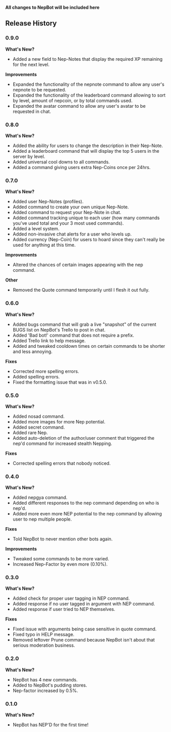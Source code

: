 **All changes to NepBot will be included here**

## Release History

### 0.9.0
   **What's New?**
   * Added a new field to Nep-Notes that display the required XP remaining for the next level.

   **Improvements**
   * Expanded the functionality of the nepnote command to allow any user's nepnote to be requested.
   * Expanded the functionality of the leaderboard command allowing to sort by level, amount of nepcoin, or by total commands used.
   * Expanded the avatar command to allow any user's avatar to be requested in chat.

### 0.8.0
   **What's New?**
   * Added the ability for users to change the description in their Nep-Note.
   * Added a leaderboard command that will display the top 5 users in the server by level.
   * Added universal cool downs to all commands.
   * Added a command giving users extra Nep-Coins once per 24hrs.

### 0.7.0
   **What's New?**
   * Added user Nep-Notes (profiles).
   * Added command to create your own unique Nep-Note.
   * Added command to request your Nep-Note in chat.
   * Added command tracking unique to each user (how many commands you've used total and your 3 most used commands).
   * Added a level system.
   * Added non-invasive chat alerts for a user who levels up.
   * Added currency (Nep-Coin) for users to hoard since they can't really be used for anything at this time. 

   **Improvements**
   * Altered the chances of certain images appearing with the nep command.

   **Other**
   * Removed the Quote command temporarily until I flesh it out fully.



### 0.6.0
   **What's New?**
   * Added bugs command that will grab a live "snapshot" of the current BUGS list on NepBot's Trello to post in chat.
   * Added 'Bad bot!' command that does not require a prefix.
   * Added Trello link to help message.
   * Added and tweaked cooldown times on certain commands to be shorter and less annoying.

   **Fixes**
   * Corrected more spelling errors.
   * Added spelling errors.
   * Fixed the formatting issue that was in v0.5.0.


### 0.5.0
   **What's New?**
   * Added nosad command.
   * Added more images for more Nep potential.
   * Added secret command.
   * Added rare Nep.
   * Added auto-deletion of the author/user comment that triggered the nep'd command for increased stealth Nepping.

   **Fixes**
   * Corrected spelling errors that nobody noticed.


### 0.4.0
   **What's New?**
   * Added nepgya command.
   * Added different responses to the nep command depending on who is nep'd.
   * Added more even more NEP potential to the nep command by allowing user to nep multiple people.

   **Fixes**
   * Told NepBot to never mention other bots again.

   **Improvements**
   * Tweaked some commands to be more varied.
   * Increased Nep-Factor by even more (0.10%).

### 0.3.0
   **What's New?**
   * Added check for proper user tagging in NEP command.
   * Added response if no user tagged in argument with NEP command.
   * Added response if user tried to NEP themselves.

   **Fixes**
   * Fixed issue with arguments being case sensitive in quote command.
   * Fixed typo in HELP message.
   * Removed leftover Prune command because NepBot isn't about that serious moderation business.

### 0.2.0
   **What's New?**
   * NepBot has 4 new commands.
   * Added to NepBot's pudding stores.
   * Nep-factor increased by 0.5%.

### 0.1.0
   **What's New?**
   * NepBot has NEP'D for the first time!